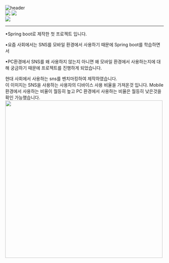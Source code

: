 ![header](https://capsule-render.vercel.app/api?type=wave&color=auto&height=300&section=header&text=SpringSNS%20&fontSize=90)<br>
![](https://img.shields.io/badge/JavaScript-F7DF1E?style=for-the-badge&logo=JavaScript&logoColor=white)
![](https://img.shields.io/badge/Java-ED8B00?style=for-the-badge&logo=openjdk&logoColor=white)<br>
![](https://img.shields.io/badge/Spring-6DB33F?style=for-the-badge&logo=spring&logoColor=white)<br>
<hr>
<p>•Spring boot로 제작한 첫 프로젝트 입니다.</p>
<p>•요즘 사회에서는 SNS를 모바일 환경에서 사용하기 때문에 Spring boot를 학습하면서</p>
<p>•PC환경에서 SNS를 왜 사용하지 않는지 아니면 왜 모바일 환경에서 사용하는지에 대해 궁금하기 때문에 프로젝트를 진행하게 되었습니다.</p>
현대 사회에서 사용하는 sns를 벤치마킹하여 제작하였습니다.<br>
이 이미지는 SNS을 사용하는 사용자의 디바이스 사용 비율을 가져온것 입니다.
Mobile 환경에서 사용하는 비율이 월등히 높고 PC 환경에서 사용하는 비율은 월등히 낮은것을 확인 가능했습니다.
<img src="https://github.com/takanozomi/Spring_sns/assets/121867223/8850df9b-67b2-4e09-b997-3247e5756fe3" width="auto" height="500"><br>
